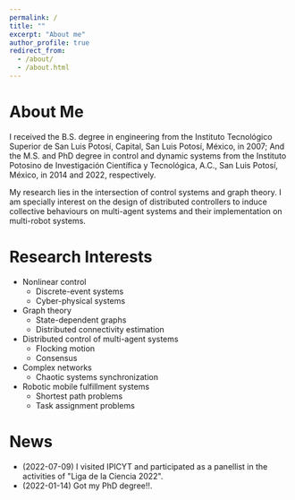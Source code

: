 ```yaml
---
permalink: /
title: ""
excerpt: "About me"
author_profile: true
redirect_from: 
  - /about/
  - /about.html
---
```


# About Me
I received the B.S. degree in engineering from the Instituto Tecnológico Superior de San Luis Potosí, Capital, San Luis Potosí, México, in 2007; And the M.S. and PhD degree in control and dynamic systems from the Instituto Potosino de Investigación Científica y Tecnológica, A.C., San Luis Potosí, México, in 2014 and 2022, respectively.

My research lies in the intersection of control systems and graph theory. I am specially interest on the design of distributed controllers to induce collective behaviours on multi-agent systems and their implementation on multi-robot systems.

# Research Interests
- Nonlinear control
  - Discrete-event systems
  - Cyber-physical systems
- Graph theory
  - State-dependent graphs
  - Distributed connectivity estimation
- Distributed control of multi-agent systems
  - Flocking motion
  - Consensus
- Complex networks
  - Chaotic systems synchronization
- Robotic mobile fulfillment systems
  - Shortest path problems
  - Task assignment problems
# News
- (2022-07-09) I visited IPICYT and participated as a panellist in the activities of "Liga de la Ciencia 2022".
- (2022-01-14) Got my PhD degree!!.

